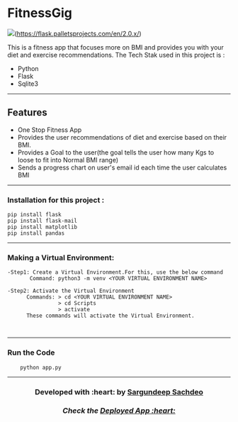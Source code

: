 # FitnessGig

[![](https://img.shields.io/badge/Made_with-Python-res?style=for-the-badge&logo=pytorch)](https://docs.python.org/3/)(https://flask.palletsprojects.com/en/2.0.x/)
<!-- [![PWC](https://img.shields.io/endpoint.svg?url=https://fastapi.tiangolo.com/)](https://fastapi.tiangolo.com/)
[![PWC](https://docs.streamlit.io/)](https://docs.streamlit.io/)

<div class='altmetric-embed' data-badge-type='donut' data-arxiv-id='2106.05239'></div>

[![Downloads](https://pepy.tech/badge/invoice)](https://poppler.freedesktop.org/)
 -->
This is a fitness app that focuses more on BMI and provides you with your diet and exercise recommendations.
The Tech Stak used in this project is :
- Python
- Flask
- Sqlite3

---
## Features

- One Stop Fitness App
- Provides the user recommendations of diet and exercise based on their BMI.
- Provides a Goal to the user(the goal tells the user how many Kgs to loose to fit into Normal BMI range)
- Sends a progress chart on user's email id each time the user calculates BMI 
---
### Installation for this project :
```
pip install flask
pip install flask-mail
pip install matplotlib
pip install pandas
```
---
### Making a Virtual Environment:
 ```
 -Step1: Create a Virtual Environment.For this, use the below command
        Command: python3 -m venv <YOUR VIRTUAL ENVIRONMENT NAME>

 -Step2: Activate the Virtual Environment
       Commands: > cd <YOUR VIRTUAL ENVIRONMENT NAME>
                 > cd Scripts
                 > activate
       These commands will activate the Virtual Environment.
             
                
 ```
 ---
 ### Run the Code
```
    python app.py

```
---

<h3 align="center"><b>Developed with :heart: by <a href="https://github.com/Sargundeep">Sargundeep Sachdeo</a>
 

<h5 align="center"><b>Check the <a href="https://fitnessgig.herokuapp.com/">Deployed App :heart: </a>
